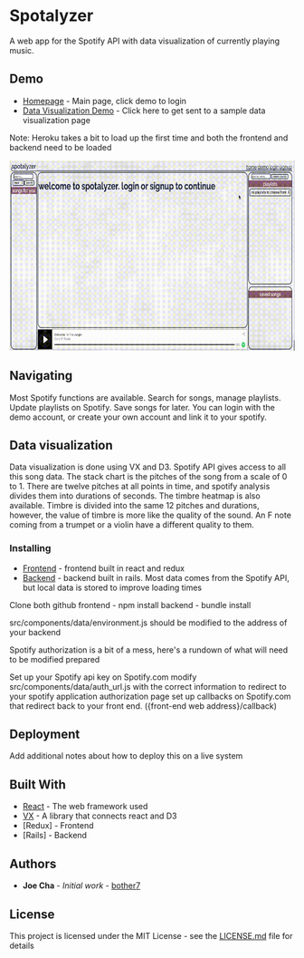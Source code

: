 # Spotalyzer

A web app for the Spotify API with data visualization of currently playing music.

## Demo

* [Homepage](https://spotalyzer-frontend.herokuapp.com/) - Main page, click demo to login
* [Data Visualization Demo](https://spotalyzer-frontend.herokuapp.com/demo) - Click here to get sent to a sample data visualization page

Note: Heroku takes a bit to load up the first time and both the frontend and backend need to be loaded

![alt text](https://raw.githubusercontent.com/bother7/spotalyzer_frontend/master/public/out.gif)

## Navigating

Most Spotify functions are available. Search for songs, manage playlists. Update playlists on Spotify. Save songs for later. You can login with the demo account, or create your own account and link it to your spotify.

## Data visualization

Data visualization is done using VX and D3. Spotify API gives access to all this song data. The stack chart is the pitches of the song from a scale of 0 to 1. There are twelve pitches at all points in time, and spotify analysis divides them into durations of seconds. The timbre heatmap is also available. Timbre is divided into the same 12 pitches and durations, however, the value of timbre is more like the quality of the sound. An F note coming from a trumpet or a violin have a different quality to them.

### Installing

* [Frontend](https://github.com/bother7/spotalyzer_frontend) - frontend built in react and redux
* [Backend](https://github.com/bother7/spotalyzer_backend) - backend built in rails. Most data comes from the Spotify API, but local data is stored to improve loading times

Clone both github
frontend - npm install
backend - bundle install

src/components/data/environment.js should be modified to the address of your backend

Spotify authorization is a bit of a mess, here's a rundown of what will need to be modified prepared

Set up your Spotify api key on Spotify.com
modify src/components/data/auth_url.js with the correct information to redirect to your spotify application authorization page
set up callbacks on Spotify.com that redirect back to your front end. ({front-end web address}/callback)

## Deployment

Add additional notes about how to deploy this on a live system

## Built With

* [React](https://reactjs.org/) - The web framework used
* [VX](https://github.com/hshoff/vx) - A library that connects react and D3
* [Redux] - Frontend
* [Rails] - Backend

## Authors

* **Joe Cha** - *Initial work* -
[bother7](https://github.com/bother7)


## License

This project is licensed under the MIT License - see the [LICENSE.md](LICENSE.md) file for details
